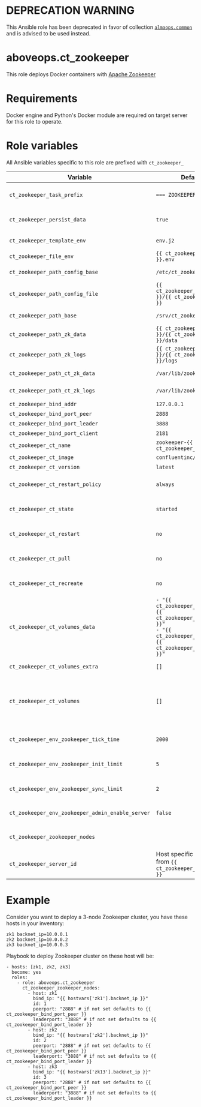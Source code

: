 # DEPRECATION WARNING
This Ansible role has been deprecated in favor of collection [`almaops.common`](https://github.com/almaops/ansible-collection-common/tree/master/roles/ct_zookeeper) and is advised to be used instead.

# aboveops.ct_zookeeper
This role deploys Docker containers with [Apache Zookeeper](https://zookeeper.apache.org)

# Requirements
Docker engine and Python's Docker module are required on target server for this role to operate.  

# Role variables
All Ansible variables specific to this role are prefixed with `ct_zookeeper_`  

| Variable | Default value | Description |
|----------|---------------|-------------|
| `ct_zookeeper_task_prefix` | `=== ZOOKEEPER CT ===` | Prefix in task names to ease reasdability of playbook's output |
| `ct_zookeeper_persist_data` | `true` | Set flag to `false` to disable persistent volumes mounted to container |
| `ct_zookeeper_template_env` | `env.j2` | Jinja2 template for env file used by container |
| `ct_zookeeper_file_env` | `{{ ct_zookeeper_ct_name }}.env` | Env file filename on host |
| `ct_zookeeper_path_config_base` | `/etc/ct_zookeeper` | Directory where env files are stored, one per container |
| `ct_zookeeper_path_config_file` | `{{ ct_zookeeper_path_config_base }}/{{ ct_zookeeper_file_env }}` | Full path to container's env file |
| `ct_zookeeper_path_base` | `/srv/ct_zookeeper` | Directory for persistent volumes mounted to container |
| `ct_zookeeper_path_zk_data` | `{{ ct_zookeeper_path_base }}/{{ ct_zookeeper_ct_name }}/data` | Persistent volume for Zookeeper data |
| `ct_zookeeper_path_zk_logs` | `{{ ct_zookeeper_path_base }}/{{ ct_zookeeper_ct_name }}/logs` | Persistent volume for Zookeeper logs |
| `ct_zookeeper_path_ct_zk_data` | `/var/lib/zookeeper/data` | Path to data directory inside container |
| `ct_zookeeper_path_ct_zk_logs` | `/var/lib/zookeeper/log` | Path to transaction logs directory inside container |
| `ct_zookeeper_bind_addr` | `127.0.0.1` | IP address Zookeeper binds to |
| `ct_zookeeper_bind_port_peer` | `2888` | Peer port |
| `ct_zookeeper_bind_port_leader` | `3888` | Leader election port |
| `ct_zookeeper_bind_port_client` | `2181` | Client connections port |
| `ct_zookeeper_ct_name` | `zookeeper-{{ ct_zookeeper_server_id }}` | Container name |
| `ct_zookeeper_ct_image` | `confluentinc/cp-zookeeper` | Docker image |
| `ct_zookeeper_ct_version` | `latest` | Docker image version |
| `ct_zookeeper_ct_restart_policy` | `always` | `restart_policy` property passed to Ansible's `docker_container` module |
| `ct_zookeeper_ct_state` | `started` | `state` property passed to Ansible's `docker_container` module |
| `ct_zookeeper_ct_restart` | `no` | `restart` property passed to Ansible's `docker_container` module |
| `ct_zookeeper_ct_pull` | `no` | `pull` property passed to Ansible's `docker_container` module |
| `ct_zookeeper_ct_recreate` | `no` | `recreate` property passed to Ansible's `docker_container` module |
| `ct_zookeeper_ct_volumes_data` | `- "{{ ct_zookeeper_path_zk_data }}:{{ ct_zookeeper_path_ct_zk_data }}"`<br/>`- "{{ ct_zookeeper_path_zk_logs }}:{{ ct_zookeeper_path_ct_zk_logs }}"` | Persistent volumes mounted by default when `ct_zookeeper_persist_data` is true |
| `ct_zookeeper_ct_volumes_extra` | `[]` | Variable allows to mount arbitrary volumes to container |
| `ct_zookeeper_ct_volumes` | `[]` | List of volumes mounted to container, if `ct_zookeeper_persist_data` is true equals to sum of `ct_zookeeper_ct_volumes_data` and `ct_zookeeper_ct_volumes_extra` |
| `ct_zookeeper_env_zookeeper_tick_time` | `2000` | Value of environment variable `ZOOKEEPER_TICK_TIME` passed to container in env file |
| `ct_zookeeper_env_zookeeper_init_limit` | `5` | Value of environment variable `ZOOKEEPER_INIT_LIMIT` passed to container in env file |
| `ct_zookeeper_env_zookeeper_sync_limit` | `2` | Value of environment variable `ZOOKEEPER_SYNC_LIMIT` passed to container in env file |
| `ct_zookeeper_env_zookeeper_admin_enable_server` | `false` | Value of environment variable `ZOOKEEPER_ADMIN_ENABLE_SERVER` passed to container in env file |
| `ct_zookeeper_zookeeper_nodes` |  | List of zookeeper nodes to form a cluster, see example section |
| `ct_zookeeper_server_id` | Host specific value inherited from `{{ ct_zookeeper_zookeeper_nodes }}` | Zookeeper server ID |

# Example
Consider you want to deploy a 3-node Zookeeper cluster, you have these hosts in your inventory:  
```
zk1 backnet_ip=10.0.0.1
zk2 backnet_ip=10.0.0.2
zk3 backnet_ip=10.0.0.3
```
Playbook to deploy Zookeeper cluster on these host will be:
```
- hosts: [zk1, zk2, zk3]
  become: yes
  roles:
    - role: aboveops.ct_zookeeper
      ct_zookeeper_zookeeper_nodes:
        - host: zk1
          bind_ip: "{{ hostvars['zk1'].backnet_ip }}"
          id: 1
          peerport: "2888" # if not set defaults to {{ ct_zookeeper_bind_port_peer }}
          leaderport: "3888" # if not set defaults to {{ ct_zookeeper_bind_port_leader }}
        - host: zk2
          bind_ip: "{{ hostvars['zk2'].backnet_ip }}"
          id: 2
          peerport: "2888" # if not set defaults to {{ ct_zookeeper_bind_port_peer }}
          leaderport: "3888" # if not set defaults to {{ ct_zookeeper_bind_port_leader }}
        - host: zk3
          bind_ip: "{{ hostvars['zk13'].backnet_ip }}"
          id: 3
          peerport: "2888" # if not set defaults to {{ ct_zookeeper_bind_port_peer }}
          leaderport: "3888" # if not set defaults to {{ ct_zookeeper_bind_port_leader }}
```
